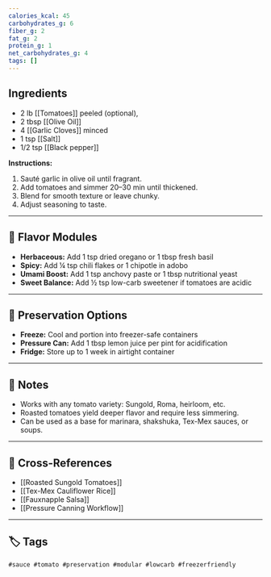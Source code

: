 ```yaml
---
calories_kcal: 45
carbohydrates_g: 6
fiber_g: 2
fat_g: 2
protein_g: 1
net_carbohydrates_g: 4
tags: []
---
```

## Ingredients
- 2 lb [[Tomatoes]] peeled (optional), 
- 2 tbsp [[Olive Oil]]
- 4 [[Garlic Cloves]] minced  
- 1 tsp [[Salt]]
- 1/2 tsp [[Black pepper]]

**Instructions:**
1. Sauté garlic in olive oil until fragrant.  
2. Add tomatoes and simmer 20–30 min until thickened.  
3. Blend for smooth texture or leave chunky.  
4. Adjust seasoning to taste.

---

## 🌿 Flavor Modules

- **Herbaceous:** Add 1 tsp dried oregano or 1 tbsp fresh basil  
- **Spicy:** Add ¼ tsp chili flakes or 1 chipotle in adobo  
- **Umami Boost:** Add 1 tsp anchovy paste or 1 tbsp nutritional yeast  
- **Sweet Balance:** Add ½ tsp low-carb sweetener if tomatoes are acidic  

---

## 🧊 Preservation Options

- **Freeze:** Cool and portion into freezer-safe containers  
- **Pressure Can:** Add 1 tbsp lemon juice per pint for acidification  
- **Fridge:** Store up to 1 week in airtight container  

---

## 🧠 Notes

- Works with any tomato variety: Sungold, Roma, heirloom, etc.  
- Roasted tomatoes yield deeper flavor and require less simmering.  
- Can be used as a base for marinara, shakshuka, Tex-Mex sauces, or soups.

---

## 🔗 Cross-References

- [[Roasted Sungold Tomatoes]]  
- [[Tex-Mex Cauliflower Rice]]  
- [[Fauxnapple Salsa]]  
- [[Pressure Canning Workflow]]

---

## 🏷️ Tags

`#sauce #tomato #preservation #modular #lowcarb #freezerfriendly`